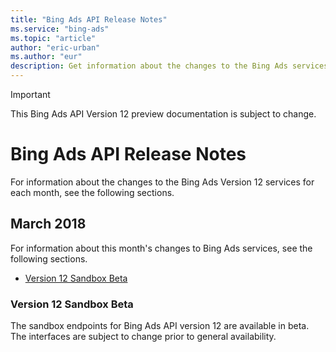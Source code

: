 ```yaml
---
title: "Bing Ads API Release Notes"
ms.service: "bing-ads"
ms.topic: "article"
author: "eric-urban"
ms.author: "eur"
description: Get information about the changes to the Bing Ads services for each month.
---
```

> [!IMPORTANT]
> This Bing Ads API Version 12 preview documentation is subject to change.

# Bing Ads API Release Notes
For information about the changes to the Bing Ads Version 12 services for each month, see the following sections. 

## <a name="march2018"></a>March 2018
For information about this month's changes to Bing Ads services, see the following sections.

-   [Version 12 Sandbox Beta](#v12-march2018)  

### <a name="v12-march2018"></a>Version 12 Sandbox Beta
The sandbox endpoints for Bing Ads API version 12 are available in beta. The interfaces are subject to change prior to general availability. 
